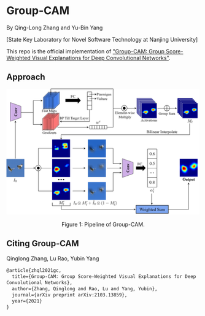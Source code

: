 # Group-CAM
By Qing-Long Zhang and Yu-Bin Yang

[State Key Laboratory for Novel Software Technology at Nanjing University]

This repo is the official implementation of ["Group-CAM: Group Score-Weighted Visual Explanations for Deep Convolutional Networks"](https://arxiv.org/pdf/2103.13859v2.pdf).

## Approach
<div align="center">
  <img src="https://github.com/wofmanaf/Group-CAM/blob/master/figure/fig_1.png">
</div>
<p align="center">
  Figure 1: Pipeline of Group-CAM.
</p>


## Citing Group-CAM
Qinglong Zhang, Lu Rao, Yubin Yang
```
@article{zhql2021gc,
  title={Group-CAM: Group Score-Weighted Visual Explanations for Deep Convolutional Networks},
  author={Zhang, Qinglong and Rao, Lu and Yang, Yubin},
  journal={arXiv preprint arXiv:2103.13859},
  year={2021}
}
```